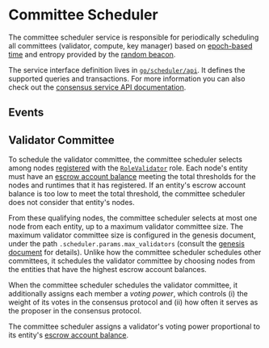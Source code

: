 # Committee Scheduler

The committee scheduler service is responsible for periodically scheduling all
committees (validator, compute, key manager) based on [epoch-based time] and
entropy provided by the [random beacon].

The service interface definition lives in [`go/scheduler/api`]. It defines the
supported queries and transactions. For more information you can also check out
the [consensus service API documentation].

<!-- markdownlint-disable line-length -->
[epoch-based time]: epochtime.md
[random beacon]: beacon.md
[`go/scheduler/api`]: https://github.com/oasisprotocol/oasis-core/tree/master/go/scheduler/api
[consensus service API documentation]: https://pkg.go.dev/github.com/oasisprotocol/oasis-core/go/scheduler/api?tab=doc
<!-- markdownlint-enable line-length -->

## Events

## Validator Committee

To schedule the validator committee, the committee scheduler selects among
nodes [registered] with the [`RoleValidator`] role.
Each node's entity must have an [escrow account balance] meeting the total
thresholds for the nodes and runtimes that it has registered.
If an entity's escrow account balance is too low to meet the total threshold,
the committee scheduler does not consider that entity's nodes.

From these qualifying nodes, the committee scheduler selects at most one node
from each entity, up to a maximum validator committee size.
The maximum validator committee size is configured in the genesis document,
under the path `.scheduler.params.max_validators` (consult the [genesis
document] for details).
Unlike how the committee scheduler schedules other committees, it schedules the
validator committee by choosing nodes from the entities that have the highest
escrow account balances.

When the committee scheduler schedules the validator committee, it additionally
assigns each member a _voting power_, which controls (i) the weight of its
votes in the consensus protocol and (ii) how often it serves as the proposer in
the consensus protocol.

The committee scheduler assigns a validator's voting power proportional to its
entity's [escrow account balance].

<!-- markdownlint-disable line-length -->
[registered]: registry.md#register-node
[`RoleValidator`]: https://pkg.go.dev/github.com/oasisprotocol/oasis-core/go/common/node?tab=doc#RoleValidator
[escrow account balance]: staking.md#escrow
[genesis document]: /general/oasis-network/genesis-doc#committee-scheduler
<!-- markdownlint-enable line-length -->
